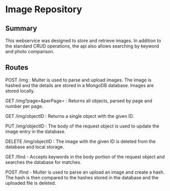 # Image Repository
 
## Summary
This webservice was designed to store and retrieve images. In addition to the standard CRUD operations, the api also allows searching by keyword and photo comparison.  


## Routes

POST /img : Multer is used to parse and upload images. The image is hashed and the details are stored in a MongoDB database. Images are stored locally. 
  
GET /img?page=&perPage= : Returns all objects, parsed by page and number per page.  
  
GET /img/objectID : Returns a single object with the given ID.  
  
PUT /img/objectID : The body of the request object is used to update the image entry in the database.
  
DELETE /img/objectID : The image with the given ID is deleted from the database and local storage. 
  
  
GET /find - Accepts keywords in the body portion of the request object and searches the database for matches.  
  
POST /find - Multer is used to parse an upload an image and create a hash. The hash is then compared to the hashes stored in the database and the uploaded file is deleted.  
  
